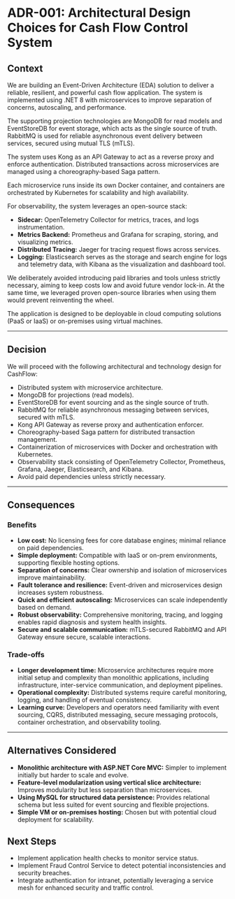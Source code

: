 # ADR-001: Architectural Design Choices for Cash Flow Control System

## Context

We are building an Event-Driven Architecture (EDA) solution to deliver a reliable, resilient, and powerful cash flow application. The system is implemented using .NET 8 with microservices to improve separation of concerns, autoscaling, and performance.

The supporting projection technologies are MongoDB for read models and EventStoreDB for event storage, which acts as the single source of truth. RabbitMQ is used for reliable asynchronous event delivery between services, secured using mutual TLS (mTLS).

The system uses Kong as an API Gateway to act as a reverse proxy and enforce authentication. Distributed transactions across microservices are managed using a choreography-based Saga pattern.

Each microservice runs inside its own Docker container, and containers are orchestrated by Kubernetes for scalability and high availability.

For observability, the system leverages an open-source stack:
- **Sidecar:** OpenTelemetry Collector for metrics, traces, and logs instrumentation.  
- **Metrics Backend:** Prometheus and Grafana for scraping, storing, and visualizing metrics.  
- **Distributed Tracing:** Jaeger for tracing request flows across services.  
- **Logging:** Elasticsearch serves as the storage and search engine for logs and telemetry data, with Kibana as the visualization and dashboard tool.

We deliberately avoided introducing paid libraries and tools unless strictly necessary, aiming to keep costs low and avoid future vendor lock-in. At the same time, we leveraged proven open-source libraries when using them would prevent reinventing the wheel.

The application is designed to be deployable in cloud computing solutions (PaaS or IaaS) or on-premises using virtual machines.

---

## Decision

We will proceed with the following architectural and technology design for CashFlow:

- Distributed system with microservice architecture.  
- MongoDB for projections (read models).  
- EventStoreDB for event sourcing and as the single source of truth.  
- RabbitMQ for reliable asynchronous messaging between services, secured with mTLS.  
- Kong API Gateway as reverse proxy and authentication enforcer.  
- Choreography-based Saga pattern for distributed transaction management.  
- Containerization of microservices with Docker and orchestration with Kubernetes.  
- Observability stack consisting of OpenTelemetry Collector, Prometheus, Grafana, Jaeger, Elasticsearch, and Kibana.  
- Avoid paid dependencies unless strictly necessary.

---

## Consequences

### Benefits

- **Low cost:** No licensing fees for core database engines; minimal reliance on paid dependencies.  
- **Simple deployment:** Compatible with IaaS or on-prem environments, supporting flexible hosting options.  
- **Separation of concerns:** Clear ownership and isolation of microservices improve maintainability.  
- **Fault tolerance and resilience:** Event-driven and microservices design increases system robustness.  
- **Quick and efficient autoscaling:** Microservices can scale independently based on demand.  
- **Robust observability:** Comprehensive monitoring, tracing, and logging enables rapid diagnosis and system health insights.  
- **Secure and scalable communication:** mTLS-secured RabbitMQ and API Gateway ensure secure, scalable interactions.

### Trade-offs

- **Longer development time:** Microservice architectures require more initial setup and complexity than monolithic applications, including infrastructure, inter-service communication, and deployment pipelines.  
- **Operational complexity:** Distributed systems require careful monitoring, logging, and handling of eventual consistency.  
- **Learning curve:** Developers and operators need familiarity with event sourcing, CQRS, distributed messaging, secure messaging protocols, container orchestration, and observability tooling.

---

## Alternatives Considered

- **Monolithic architecture with ASP.NET Core MVC:** Simpler to implement initially but harder to scale and evolve.  
- **Feature-level modularization using vertical slice architecture:** Improves modularity but less separation than microservices.  
- **Using MySQL for structured data persistence:** Provides relational schema but less suited for event sourcing and flexible projections.  
- **Simple VM or on-premises hosting:** Chosen but with potential cloud deployment for scalability.

## Next Steps

- Implement application health checks to monitor service status.
- Implement Fraud Control Service to detect potential inconsistencies and security breaches.
- Integrate authentication for intranet, potentially leveraging a service mesh for enhanced security and traffic control.

